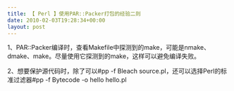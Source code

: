 ```yaml
---
title: 【 Perl 】使用PAR::Packer打包的经验二则
date: 2010-02-03T19:28:34+00:00
layout: post
---
```

1、PAR::Packer编译时，查看Makefile中探测到的make，可能是nmake、dmake、make。尽量使用它探测到的make，这样可以避免编译失败。

2、想要保护源代码时，除了可以#pp -f Bleach source.pl，还可以选择Perl的标准过滤器#pp -f Bytecode -o hello hello.pl
